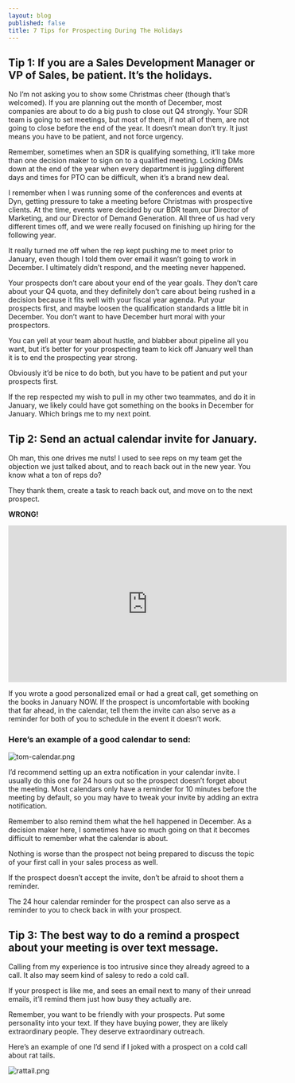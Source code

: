 ```yaml
---
layout: blog
published: false
title: 7 Tips for Prospecting During The Holidays
---
```

## Tip 1: If you are a Sales Development Manager or VP of Sales, be patient. It’s the holidays.

No I’m not asking you to show some Christmas cheer (though that’s welcomed). If you are planning out the month of December, most companies are about to do a big push to close out Q4 strongly. Your SDR team is going to set meetings, but most of them, if not all of them, are not going to close before the end of the year. It doesn’t mean don’t try. It just means you have to be patient, and not force urgency.

Remember, sometimes when an SDR is qualifying something, it’ll take more than one decision maker to sign on to a qualified meeting. Locking DMs down at the end of the year when every department is juggling different days and times for PTO can be difficult, when it’s a brand new deal. 

I remember when I was running some of the conferences and events at Dyn, getting pressure to take a meeting before Christmas with prospective clients. At the time, events were decided by our BDR team,our Director of Marketing, and our Director of Demand Generation. All three of us had very different times off, and we were really focused on finishing up hiring for the following year. 

It really turned me off when the rep kept pushing me to meet prior to January, even though I told them over email it wasn’t going to work in December. I ultimately didn’t respond, and the meeting never happened. 

Your prospects don’t care about your end of the year goals. They don’t care about your Q4 quota, and they definitely don’t care about being rushed in a decision because it fits well with your fiscal year agenda. Put your prospects first, and maybe loosen the qualification standards a little bit in December. You don’t want to have December hurt moral with your prospectors. 

You can yell at your team about hustle, and blabber about pipeline all you want, but it’s better for your prospecting team to kick off January well than it is to end the prospecting year strong.

Obviously it’d be nice to do both, but you have to be patient and put your prospects first. 

If the rep respected my wish to pull in my other two teammates, and do it in January, we likely could have got something on the books in December for January. Which brings me to my next point. 

## Tip 2: Send an actual calendar invite for January.

Oh man, this one drives me nuts! I used to see reps on my team get the objection we just talked about, and to reach back out in the new year. You know what a ton of reps do? 

They thank them, create a task to reach back out, and move on to the next prospect.

**WRONG!**

<iframe width="560" height="315" src="https://www.youtube.com/embed/5hfYJsQAhl0" frameborder="0" allow="accelerometer; autoplay; encrypted-media; gyroscope; picture-in-picture" allowfullscreen></iframe> 

If you wrote a good personalized email or had a great call, get something on the books in January NOW. If the prospect is uncomfortable with booking that far ahead, in the calendar, tell them the invite can also serve as a reminder for both of you to schedule in the event it doesn’t work. 

### Here’s an example of a good calendar to send:

![tom-calendar.png](img/tom-calendar.png)

I’d recommend setting up an extra notification in your calendar invite. I usually do this one for 24 hours out so the prospect doesn’t forget about the meeting. Most calendars only have a reminder for 10 minutes before the meeting by default, so you may have to tweak your invite by adding an extra notification. 

Remember to also remind them what the hell happened in December. As a decision maker here, I sometimes have so much going on that it becomes difficult to remember what the calendar is about. 

Nothing is worse than the prospect not being prepared to discuss the topic of your first call in your sales process as well. 

If the prospect doesn’t accept the invite, don’t be afraid to shoot them a reminder. 

The 24 hour calendar reminder for the prospect can also serve as a reminder to you to check back in with your prospect. 


## Tip 3: The best way to do a remind a prospect about your meeting is over text message. 

Calling from my experience is too intrusive since they already agreed to a call. It also may seem kind of salesy to redo a cold call.  

If your prospect is like me, and sees an email next to many of their unread emails, it’ll remind them just how busy they actually are. 

Remember, you want to be friendly with your prospects. Put some personality into your text. If they have buying power, they are likely extraordinary people. They deserve extraordinary outreach.

Here’s an example of one I’d send if I joked with a prospect on a cold call about rat tails. 

![rattail.png](img/rattail.png)











